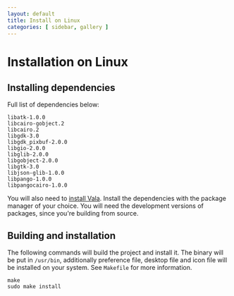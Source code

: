 ```yaml
---
layout: default
title: Install on Linux
categories: [ sidebar, gallery ]
---
```


# Installation on Linux

## Installing dependencies

Full list of dependencies below:

    libatk-1.0.0
    libcairo-gobject.2
    libcairo.2
    libgdk-3.0
    libgdk_pixbuf-2.0.0
    libgio-2.0.0
    libglib-2.0.0
    libgobject-2.0.0
    libgtk-3.0
    libjson-glib-1.0.0
    libpango-1.0.0
    libpangocairo-1.0.0

You will also need to [install Vala](https://wiki.gnome.org/Projects/Vala/ValaOnLinux).
Install the dependencies with the package manager of your choice.
You will need the development versions of packages, since you're building from source.

## Building and installation

The following commands will build the project and install it.
The binary will be put in `/usr/bin`, additionally preference file,
desktop file and icon file will be installed on your system.
See `Makefile` for more information.

    make
    sudo make install
